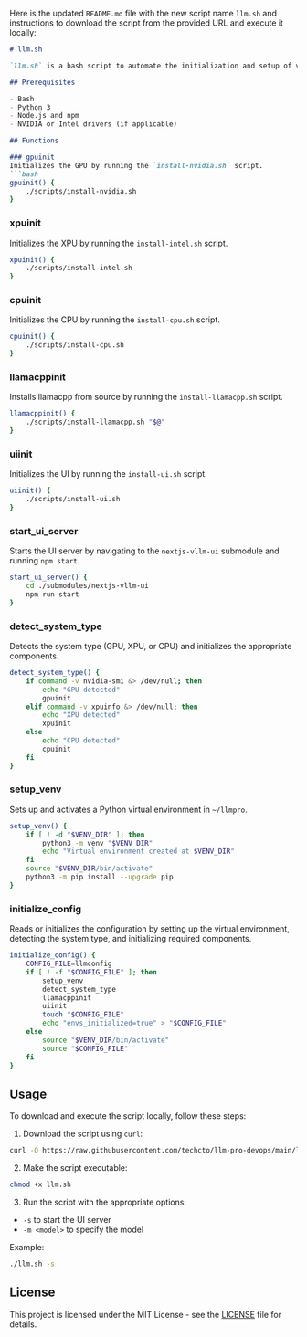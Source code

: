 Here is the updated `README.md` file with the new script name `llm.sh` and instructions to download the script from the provided URL and execute it locally:

```markdown
# llm.sh

`llm.sh` is a bash script to automate the initialization and setup of various components required for running a machine learning model. This includes initializing GPU, XPU, or CPU, setting up a Python virtual environment, installing necessary scripts, and starting a UI server.

## Prerequisites

- Bash
- Python 3
- Node.js and npm
- NVIDIA or Intel drivers (if applicable)

## Functions

### gpuinit
Initializes the GPU by running the `install-nvidia.sh` script.
```bash
gpuinit() {
    ./scripts/install-nvidia.sh
}
```

### xpuinit
Initializes the XPU by running the `install-intel.sh` script.
```bash
xpuinit() {
    ./scripts/install-intel.sh
}
```

### cpuinit
Initializes the CPU by running the `install-cpu.sh` script.
```bash
cpuinit() {
    ./scripts/install-cpu.sh
}
```

### llamacppinit
Installs llamacpp from source by running the `install-llamacpp.sh` script.
```bash
llamacppinit() {
    ./scripts/install-llamacpp.sh "$@"
}
```

### uiinit
Initializes the UI by running the `install-ui.sh` script.
```bash
uiinit() {
    ./scripts/install-ui.sh
}
```

### start_ui_server
Starts the UI server by navigating to the `nextjs-vllm-ui` submodule and running `npm start`.
```bash
start_ui_server() {
    cd ./submodules/nextjs-vllm-ui
    npm run start
}
```

### detect_system_type
Detects the system type (GPU, XPU, or CPU) and initializes the appropriate components.
```bash
detect_system_type() {
    if command -v nvidia-smi &> /dev/null; then
        echo "GPU detected"
        gpuinit
    elif command -v xpuinfo &> /dev/null; then
        echo "XPU detected"
        xpuinit
    else
        echo "CPU detected"
        cpuinit
    fi
}
```

### setup_venv
Sets up and activates a Python virtual environment in `~/llmpro`.
```bash
setup_venv() {
    if [ ! -d "$VENV_DIR" ]; then
        python3 -m venv "$VENV_DIR"
        echo "Virtual environment created at $VENV_DIR"
    fi
    source "$VENV_DIR/bin/activate"
    python3 -m pip install --upgrade pip
}
```

### initialize_config
Reads or initializes the configuration by setting up the virtual environment, detecting the system type, and initializing required components.
```bash
initialize_config() {
    CONFIG_FILE=llmconfig
    if [ ! -f "$CONFIG_FILE" ]; then
        setup_venv
        detect_system_type
        llamacppinit
        uiinit
        touch "$CONFIG_FILE"
        echo "envs_initialized=true" > "$CONFIG_FILE"
    else
        source "$VENV_DIR/bin/activate"
        source "$CONFIG_FILE"
    fi
}
```

## Usage

To download and execute the script locally, follow these steps:

1. Download the script using `curl`:
```bash
curl -O https://raw.githubusercontent.com/techcto/llm-pro-devops/main/llm.sh
```

2. Make the script executable:
```bash
chmod +x llm.sh
```

3. Run the script with the appropriate options:
- `-s` to start the UI server
- `-m <model>` to specify the model

Example:
```bash
./llm.sh -s
```

## License

This project is licensed under the MIT License - see the [LICENSE](LICENSE) file for details.
```